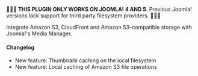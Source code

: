 🚨🚨🚨 **THIS PLUGIN ONLY WORKS ON JOOMLA! 4 AND 5**. Previous Joomla! versions lack support for third party filesystem providers. 🚨🚨🚨

Integrate Amazon S3, CloudFront and Amazon S3–compatible storage with Joomla!'s Media Manager.

#### Changelog

* New feature: Thumbnails caching on the local filesystem
* New feature: Local caching of Amazon S3 file operations
